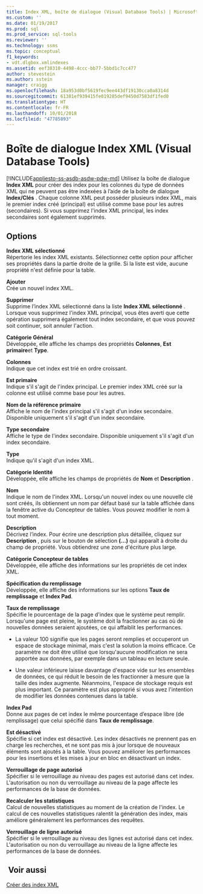 ```yaml
---
title: Index XML, boîte de dialogue (Visual Database Tools) | Microsoft Docs
ms.custom: ''
ms.date: 01/19/2017
ms.prod: sql
ms.prod_service: sql-tools
ms.reviewer: ''
ms.technology: ssms
ms.topic: conceptual
f1_keywords:
- vdt.dlgbox.xmlindexes
ms.assetid: eef38310-4498-4ccc-bb77-5bbd1c7cc477
author: stevestein
ms.author: sstein
manager: craigg
ms.openlocfilehash: 18a953d0bf5619fec9ee443df19130cca0a8314d
ms.sourcegitcommit: 61381ef939415fe019285def9450d7583df1fed0
ms.translationtype: HT
ms.contentlocale: fr-FR
ms.lasthandoff: 10/01/2018
ms.locfileid: "47785893"
---
```

# <a name="xml-indexes-dialog-box-visual-database-tools"></a>Boîte de dialogue Index XML (Visual Database Tools)
[!INCLUDE[appliesto-ss-asdb-asdw-pdw-md](../../includes/appliesto-ss-asdb-asdw-pdw-md.md)]
Utilisez la boîte de dialogue **Index XML** pour créer des index pour les colonnes du type de données XML qui ne peuvent pas être indexées à l’aide de la boîte de dialogue **Index/Clés** . Chaque colonne XML peut posséder plusieurs index XML, mais le premier index créé (principal) est utilisé comme base pour les autres (secondaires). Si vous supprimez l'index XML principal, les index secondaires sont également supprimés.  
  
## <a name="options"></a>Options  
**Index XML sélectionné**  
Répertorie les index XML existants. Sélectionnez cette option pour afficher ses propriétés dans la partie droite de la grille. Si la liste est vide, aucune propriété n'est définie pour la table.  
  
**Ajouter**  
Crée un nouvel index XML.  
  
**Supprimer**  
Supprime l’index XML sélectionné dans la liste **Index XML sélectionné** . Lorsque vous supprimez l'index XML principal, vous êtes averti que cette opération supprimera également tout index secondaire, et que vous pouvez soit continuer, soit annuler l'action.  
  
**Catégorie Général**  
Développée, elle affiche les champs des propriétés **Colonnes**, **Est primaire**et **Type**.  
  
**Colonnes**  
Indique que cet index est trié en ordre croissant.  
  
**Est primaire**  
Indique s'il s'agit de l'index principal. Le premier index XML créé sur la colonne est utilisé comme base pour les autres.  
  
**Nom de la référence primaire**  
Affiche le nom de l'index principal s'il s'agit d'un index secondaire. Disponible uniquement s'il s'agit d'un index secondaire.  
  
**Type secondaire**  
Affiche le type de l'index secondaire. Disponible uniquement s'il s'agit d'un index secondaire.  
  
**Type**  
Indique qu'il s'agit d'un index XML.  
  
**Catégorie Identité**  
Développée, elle affiche les champs de propriétés de **Nom** et **Description** .  
  
**Nom**  
Indique le nom de l'index XML. Lorsqu'un nouvel index ou une nouvelle clé sont créés, ils obtiennent un nom par défaut basé sur la table affichée dans la fenêtre active du Concepteur de tables. Vous pouvez modifier le nom à tout moment.  
  
**Description**  
Décrivez l’index. Pour écrire une description plus détaillée, cliquez sur **Description** , puis sur le bouton de sélection **(...)** qui apparaît à droite du champ de propriété. Vous obtiendrez une zone d'écriture plus large.  
  
**Catégorie Concepteur de tables**  
Développée, elle affiche des informations sur les propriétés de cet index XML.  
  
**Spécification du remplissage**  
Développée, elle affiche des informations sur les options **Taux de remplissage** et **Index Pad**.  
  
**Taux de remplissage**  
Spécifie le pourcentage de la page d'index que le système peut remplir. Lorsqu'une page est pleine, le système doit la fractionner au cas où de nouvelles données seraient ajoutées, ce qui affaiblit les performances.  
  
-   La valeur 100 signifie que les pages seront remplies et occuperont un espace de stockage minimal, mais c'est la solution la moins efficace. Ce paramètre ne doit être utilisé que lorsqu'aucune modification ne sera apportée aux données, par exemple dans un tableau en lecture seule.  
  
-   Une valeur inférieure laisse davantage d'espace vide sur les ensembles de données, ce qui réduit le besoin de les fractionner à mesure que la taille des index augmente. Néanmoins, l'espace de stockage requis est plus important. Ce paramètre est plus approprié si vous avez l'intention de modifier les données contenues dans la table.  
  
**Index Pad**  
Donne aux pages de cet index le même pourcentage d’espace libre (de remplissage) que celui spécifié dans **Taux de remplissage**.  
  
**Est désactivé**  
Spécifie si cet index est désactivé. Les index désactivés ne prennent pas en charge les recherches, et ne sont pas mis à jour lorsque de nouveaux éléments sont ajoutés à la table. Vous pouvez améliorer les performances pour les insertions et les mises à jour en bloc en désactivant un index.  
  
**Verrouillage de page autorisé**  
Spécifier si le verrouillage au niveau des pages est autorisé dans cet index. L'autorisation ou non du verrouillage au niveau de la page affecte les performances de la base de données.  
  
**Recalculer les statistiques**  
Calcul de nouvelles statistiques au moment de la création de l'index. Le calcul de ces nouvelles statistiques ralentit la génération des index, mais améliore généralement les performances des requêtes.  
  
**Verrouillage de ligne autorisé**  
Spécifier si le verrouillage au niveau des lignes est autorisé dans cet index. L'autorisation ou non du verrouillage au niveau de la ligne affecte les performances de la base de données.  
  
## <a name="see-also"></a> Voir aussi  
[Créer des index XML](../../relational-databases/xml/create-xml-indexes.md)  
  
